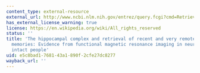 ```yaml
---
content_type: external-resource
external_url: http://www.ncbi.nlm.nih.gov/entrez/query.fcgi?cmd=Retrieve&db=PubMed&dopt=Citation&list_uids=11811665
has_external_license_warning: true
license: https://en.wikipedia.org/wiki/All_rights_reserved
status: ''
title: 'The hippocampal complex and retrieval of recent and very remote autobiographical
  memories: Evidence from functional magnetic resonance imaging in neurologically
  intact people'
uid: e5c8bad1-7681-43a1-890f-2cfe27dc8277
wayback_url: ''
---
```

